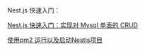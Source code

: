 Nest.js 快速入门：


[Nest.js 快速入门：实现对 Mysql 单表的 CRUD](https://mp.weixin.qq.com/s?__biz=Mzg3OTYzMDkzMg==&mid=2247487058&idx=1&sn=fef0fe0e114ec5a7420f679d224a5899&chksm=cf00c169f877487fda71afc03d6f1b7b28c6e9135421292ef688f7c9a3461f1c96beff030a6d&scene=178&cur_album_id=2198094412235309060#rd)

[使用pm2 运行以及启动Nestjs项目](http://bbs.itying.com/topic/5d89d1ba9e631c1318091bdb)


